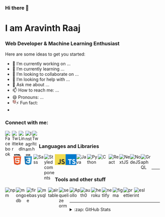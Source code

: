 ### Hi there 👋

# I am Aravinth Raaj
### Web Developer & Machine Learning Enthusiast 
Here are some ideas to get you started:

- 🔭 I’m currently working on ...
- 🌱 I’m currently learning ...
- 👯 I’m looking to collaborate on ...
- 🤔 I’m looking for help with ...
- 💬 Ask me about ...
- 📫 How to reach me: ...
- 😄 Pronouns: ...
- ⚡ Fun fact: <img align="left" alt="logo" width="12px" src="anime.png" />
- 

### Connect with me:

[<img align="left" alt="Facebook" width="22px" src="https://www.vectorlogo.zone/logos/facebook/facebook-official.svg" />][facebook]
[<img align="left" alt="Twitter" width="22px" src="https://www.vectorlogo.zone/logos/twitter/twitter-official.svg" />][twitter]
[<img align="left" alt="LinkedIn" width="22px" src="https://www.vectorlogo.zone/logos/linkedin/linkedin-icon.svg" />][linkedin]
[<img align="left" alt="Instagram" width="22px" src="https://www.vectorlogo.zone/logos/instagram/instagram-icon.svg" />][instagram]
[<img align="left" alt="Twitch" width="22px" src="https://www.vectorlogo.zone/logos/twitch/twitch-icon.svg" />][twitch]


<br />


### Languages and Libraries

<img align="left" alt="HTML5" width="35px" src="https://raw.githubusercontent.com/github/explore/80688e429a7d4ef2fca1e82350fe8e3517d3494d/topics/html/html.png" />
<img align="left" alt="CSS3" width="35px" src="https://raw.githubusercontent.com/github/explore/80688e429a7d4ef2fca1e82350fe8e3517d3494d/topics/css/css.png" />
<img align="left" alt="Sass" width="35px" src="https://www.vectorlogo.zone/logos/sass-lang/sass-lang-icon.svg" />
<img align="left" alt="Styled components" width="35px" src="https://avatars2.githubusercontent.com/u/20658825?s=200&v=4" />
<img align="left" alt="JS" width="35px" src="https://raw.githubusercontent.com/github/explore/80688e429a7d4ef2fca1e82350fe8e3517d3494d/topics/javascript/javascript.png" />
<img align="left" alt="TS" width="35px" src="https://raw.githubusercontent.com/github/explore/80688e429a7d4ef2fca1e82350fe8e3517d3494d/topics/typescript/typescript.png" />
<img align="left" alt="Java" width="35px" src="https://www.vectorlogo.zone/logos/java/java-icon.svg" />
<img align="left" alt="Python" width="35px" src="https://www.vectorlogo.zone/logos/python/python-icon.svg" />
<img align="left" alt="C" width="35px" src="https://img.icons8.com/color/48/000000/c-programming.png" />
<img align="left" alt="React" width="35px" src="https://www.vectorlogo.zone/logos/reactjs/reactjs-icon.svg" />
<img align="left" alt="NextJS" width="35px" src="https://cdn.worldvectorlogo.com/logos/next-js.svg" />
<img align="left" alt="NodeJS" width="35px" src="https://www.vectorlogo.zone/logos/nodejs/nodejs-icon.svg" />
<img align="left" alt="GraphQL" width="35px" src="https://www.vectorlogo.zone/logos/graphql/graphql-icon.svg" />
<br />
<br />

<hr />


### Tools and other stuff

<img align="left" alt="npm" width="35px" src="https://www.vectorlogo.zone/logos/npmjs/npmjs-icon.svg" />
<img align="left" alt="mongodb" width="35px" src="https://www.vectorlogo.zone/logos/mongodb/mongodb-icon.svg" />
<img align="left" alt="firebase" width="35px" src="https://www.vectorlogo.zone/logos/firebase/firebase-icon.svg" />
<img align="left" alt="mysql" width="35px" src="https://www.vectorlogo.zone/logos/mysql/mysql-icon.svg" />
<img align="left" alt="airtable" width="35px" src="https://www.vectorlogo.zone/logos/airtable/airtable-icon.svg" />
<img align="left" alt="sequelize orm" width="35px" src="https://cdn.worldvectorlogo.com/logos/sequelize.svg" />
<img align="left" alt="Apollo" width="35px" src="https://cdn.worldvectorlogo.com/logos/apollo-graphql-compact.svg" />
<img align="left" alt="auth0" width="35px" src="https://www.vectorlogo.zone/logos/auth0/auth0-icon.svg" />
<img align="left" alt="heroku" width="35px" src="https://www.vectorlogo.zone/logos/heroku/heroku-icon.svg" />
<img align="left" alt="netlify" width="35px" src="https://www.vectorlogo.zone/logos/netlify/netlify-icon.svg" />
<img align="left" alt="figma" width="35px" src="https://www.vectorlogo.zone/logos/figma/figma-icon.svg" />
<img align="left" alt="prettier" width="35px" src="https://cdn.worldvectorlogo.com/logos/prettier-2.svg" />
<img align="left" alt="eslint" width="35px" src="https://www.vectorlogo.zone/logos/eslint/eslint-icon.svg" />
<br />
<br />
<hr />

<details>
  <summary>:zap: GitHub Stats</summary>
    <img align="left" alt="Aravinth's GitHub Stats" src="https://github-readme-stats.vercel.app/api?username=aravinthraaj&hide=contribs,prs&theme=radical" />

  </details>




[facebook]:https://www.facebook.com/aravinthraajk/
[linkedin]:https://www.linkedin.com/in/aravinth-raaj-k-360324111/
[twitter]:https://twitter.com/aravinth_raaj
[instagram]:https://www.instagram.com/aravinthraajk/
[twitch]:https://www.twitch.tv/knightastron
